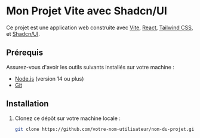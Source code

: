 # Mon Projet Vite avec Shadcn/UI

Ce projet est une application web construite avec [Vite](https://vitejs.dev/), [React](https://reactjs.org/), [Tailwind CSS](https://tailwindcss.com/), et [Shadcn/UI](https://ui.shadcn.dev/).

## Prérequis

Assurez-vous d'avoir les outils suivants installés sur votre machine :

- [Node.js](https://nodejs.org/) (version 14 ou plus)
- [Git](https://git-scm.com/)

## Installation

1. Clonez ce dépôt sur votre machine locale :

   ```bash
   git clone https://github.com/votre-nom-utilisateur/nom-du-projet.git
